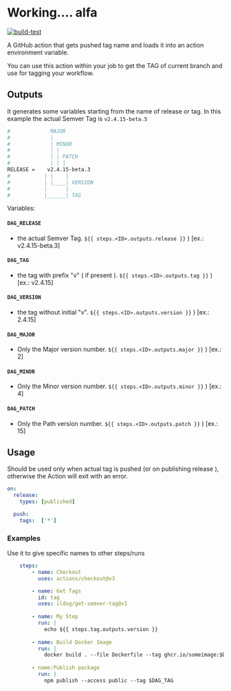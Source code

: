 # Working.... alfa

[![build-test](https://github.com/ilDug/get-tag-action/actions/workflows/test.yml/badge.svg)](https://github.com/ilDug/get-tag-action/actions/workflows/test.yml)

A GitHub action that gets pushed tag name and loads it into an action environment variable.

You can use this action within your job to get the TAG of current branch and use for tagging your workflow.

## Outputs

It generates some variables starting from the name of release or tag. In this example the actual Semver Tag is ```v2.4.15-beta.5```

```bash
#             MAJOR
#             |
#             | MINOR
#             | |
#             | | PATCH
#             | | |
RELEASE =    v2.4.15-beta.3
#           | |    |
#           | |____| VERSION
#           |      |
#           |______| TAG

```
Variables: 
####  ```DAG_RELEASE```
 -  the actual Semver Tag.   ```${{ steps.<ID>.outputs.release }}``` ) [ex.: v2.4.15-beta.3]
####  ```DAG_TAG```
 - the tag with prefix "v" ( if present ).   ```${{ steps.<ID>.outputs.tag }}``` ) [ex.: v2.4.15]
####  ```DAG_VERSION```
 - the tag without initial "v".   ```${{ steps.<ID>.outputs.version }}``` ) [ex.: 2.4.15]
####  ```DAG_MAJOR```
 - Only the Major version number.   ```${{ steps.<ID>.outputs.major }}``` ) [ex.: 2]
####  ```DAG_MINOR```
 - Only the Minor version number.   ```${{ steps.<ID>.outputs.minor }}``` ) [ex.: 4]
####  ```DAG_PATCH```
 - Only the Path version number.   ```${{ steps.<ID>.outputs.patch }}``` ) [ex.: 15]

## Usage

Should be used only when actual tag is pushed (or on publishing release ), otherwise the Action will exit with an error.


```yaml
on:
  release:
    types: [published]

  push:
    tags:  ['*']
```

### Examples
Use it to give specific names to other steps/runs
```yaml
    steps:
        - name: Checkout
          uses: actions/checkout@v3

        - name: Get Tags
          id: tag
          uses: ildug/get-semver-tag@v1
        
        - name: My Step
          run: |
            echo ${{ steps.tag.outputs.version }}
        
        - name: Build Docker Image
          run: |
            docker build . --file Dockerfile --tag ghcr.io/someimage:$DAG_MAJOR
        
        - name:Publish package
          run: |
            npm publish --access public --tag $DAG_TAG
            
```
